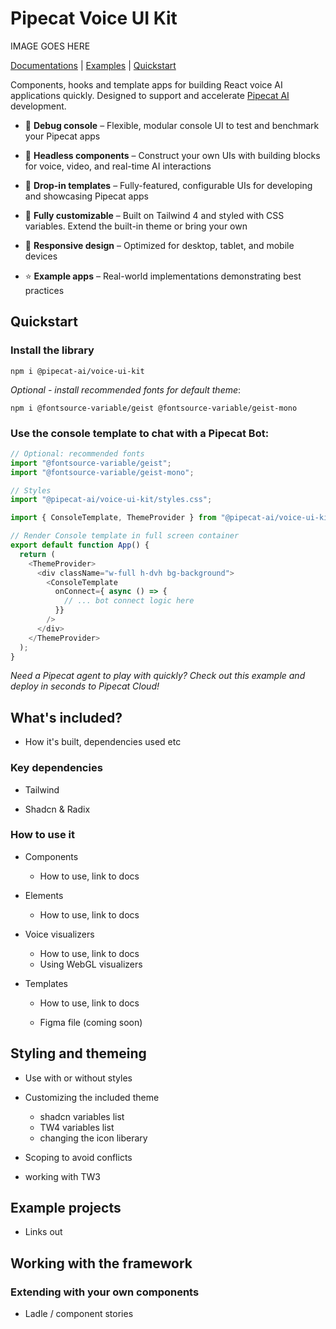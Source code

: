 # Pipecat Voice UI Kit

IMAGE GOES HERE

[Documentations](./docs) | [Examples](./examples) | [Quickstart](#Quickstart)

Components, hooks and template apps for building React voice AI applications quickly. Designed to support and accelerate [Pipecat AI](https://github.com/pipecat-ai/pipecat) development.

- 🔬 **Debug console** – Flexible, modular console UI to test and benchmark your Pipecat apps

- 🔌 **Headless components** – Construct your own UIs with building blocks for voice, video, and real-time AI interactions

- 🚀 **Drop-in templates** – Fully-featured, configurable UIs for developing and showcasing Pipecat apps

- 💅 **Fully customizable** – Built on Tailwind 4 and styled with CSS variables. Extend the built-in theme or bring your own

- 📱 **Responsive design** – Optimized for desktop, tablet, and mobile devices

- ⭐ **Example apps** – Real-world implementations demonstrating best practices


## Quickstart

### Install the library

```shell
npm i @pipecat-ai/voice-ui-kit
```

*Optional - install recommended fonts for default theme*:

```shell
npm i @fontsource-variable/geist @fontsource-variable/geist-mono
```

### Use the console template to chat with a Pipecat Bot:

```typescript
// Optional: recommended fonts
import "@fontsource-variable/geist";
import "@fontsource-variable/geist-mono";

// Styles
import "@pipecat-ai/voice-ui-kit/styles.css";

import { ConsoleTemplate, ThemeProvider } from "@pipecat-ai/voice-ui-kit";

// Render Console template in full screen container
export default function App() {
  return (
    <ThemeProvider>
      <div className="w-full h-dvh bg-background">
        <ConsoleTemplate
          onConnect={ async () => {
            // ... bot connect logic here
          }}
        />
      </div>
    </ThemeProvider>
  );
}
```

*Need a Pipecat agent to play with quickly? Check out this example and deploy in seconds to Pipecat Cloud!*

## What's included?

- How it's built, dependencies used etc

### Key dependencies

- Tailwind

- Shadcn & Radix

### How to use it

- Components
    - How to use, link to docs

- Elements
    - How to use, link to docs

- Voice visualizers
    - How to use, link to docs
    - Using WebGL visualizers

- Templates
    - How to use, link to docs

    - Figma file (coming soon)

## Styling and themeing

- Use with or without styles

- Customizing the included theme
    - shadcn variables list
    - TW4 variables list
    - changing the icon liberary

- Scoping to avoid conflicts
 - working with TW3

## Example projects

- Links out

## Working with the framework

### Extending with your own components

- Ladle / component stories


